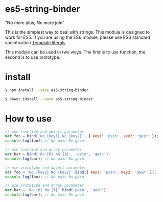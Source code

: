 # es5-string-binder

"No more plus, No more join"

This is the simplest way to deal with strings.
This module is designed to work for ES5.
If you are using the ES6 module, please use ES6 standard specification [Template literals](https://developer.mozilla.org/ko/docs/Web/JavaScript/Reference/Template_literals).

This module can be used in two ways.
The first is to use function, the second is to use prototype.

# install
```bash
$ npm install --save es5-string-binder
```
```bash
$ bower install --save es5-string-binder
```

# How to use
```js
// use function and object parameter
var foo = bind('No {key1} No {key2}', { key1: 'pain', key2: 'gain' });
console.log(foo); // No pain No gain

// use function and array parameter
var bar = bind('No {0} No {1}', 'pain', 'gain');
console.log(bar); // No pain No gain
```

```js
// use prototype and object parameter
var foo = 'No {key1} No {key2}'.bind({ key1: 'pain', key2: 'gain' });
console.log(foo); // No pain No gain

// use prototype and array parameter
var bar = 'No {0} No {1}'.bind('pain', 'gain');
console.log(bar); // No pain No gain
```
